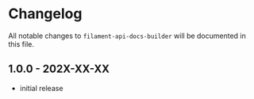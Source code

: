 # Changelog

All notable changes to `filament-api-docs-builder` will be documented in this file.

## 1.0.0 - 202X-XX-XX

- initial release
